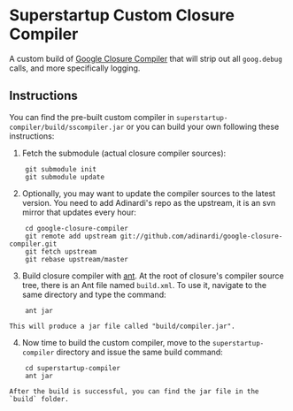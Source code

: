 # Superstartup Custom Closure Compiler

A custom build of [Google Closure Compiler](https://developers.google.com/closure/compiler/) that will strip out all `goog.debug` calls, and more specifically logging.

## Instructions

You can find the pre-built custom compiler in `superstartup-compiler/build/sscompiler.jar` or you can build your own following these instructions:

1. Fetch the submodule (actual closure compiler sources):
```shell
    git submodule init
    git submodule update
```

2. Optionally, you may want to update the compiler sources to the latest version. You need to add Adinardi's repo as the upstream, it is an svn mirror that updates every hour:
```shell
    cd google-closure-compiler
    git remote add upstream git://github.com/adinardi/google-closure-compiler.git
    git fetch upstream
    git rebase upstream/master
```

3. Build closure compiler with [ant](http://ant.apache.org/). At the root of closure's compiler source tree, there is an Ant file named `build.xml`. To use it, navigate to the same directory and type the command:
```shell
    ant jar
```

    This will produce a jar file called "build/compiler.jar".

4. Now time to build the custom compiler, move to the `superstartup-compiler` directory and issue the same build command:
```shell
    cd superstartup-compiler
    ant jar
```

    After the build is successful, you can find the jar file in the `build` folder.
